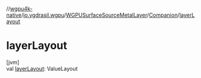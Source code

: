 //[wgpu4k-native](../../../../index.md)/[io.ygdrasil.wgpu](../../index.md)/[WGPUSurfaceSourceMetalLayer](../index.md)/[Companion](index.md)/[layerLayout](layer-layout.md)

# layerLayout

[jvm]\
val [layerLayout](layer-layout.md): ValueLayout